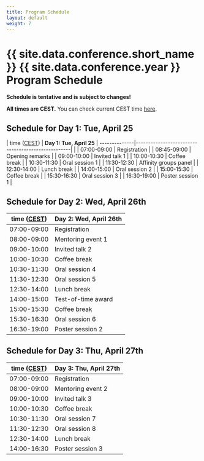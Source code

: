 ```yaml
---
title: Program Schedule
layout: default
weight: 7
---
```


# {{ site.data.conference.short_name }} {{ site.data.conference.year }} Program Schedule 

**Schedule is tentative and is subject to changes!**

**All times are CEST.**
You can check current CEST time [here](https://time.is/CEST).

## Schedule for Day 1: Tue, April 25

| time ([CEST](https://time.is/CEST))  | **Day 1: Tue, April 25** |
--------------|---------------------------------------------------|                                        |
| 07:00-09:00 |	Registration									  |
| 08:45-09:00 |	Opening remarks									  |
| 09:00-10:00 |	Invited talk 1									  |
| 10:00-10:30 |	Coffee break									  |
| 10:30-11:30 |	Oral session 1									  |
| 11:30-12:30 |	Affinity groups panel							  |
| 12:30-14:00 |	Lunch break										  |
| 14:00-15:00 |	Oral session 2									  |
| 15:00-15:30 |	Coffee break									  |
| 15:30-16:30 |	Oral session 3									  |
| 16:30-19:00 |	Poster session 1								  |


## Schedule for Day 2: Wed, April 26th


| time ([CEST](https://time.is/CEST)) |  **Day 2: Wed, April 26th** |
|-------------|-----------------------------------------------------|
| 07:00-09:00 |	Registration                                        |
| 08:00-09:00 |	Mentoring event 1                                   |
| 09:00-10:00 |	Invited talk 2                                      |
| 10:00-10:30 |	Coffee break                                        |
| 10:30-11:30 |	Oral session 4                                      |
| 11:30-12:30 |	Oral session 5                                      |
| 12:30-14:00 |	Lunch break                                         |
| 14:00-15:00 |	Test-of-time award                                 |
| 15:00-15:30 |	Coffee break                                        |
| 15:30-16:30 |	Oral session 6                                      |
| 16:30-19:00 |	Poster session 2                                    |


## Schedule for Day 3: Thu, April 27th

| time ([CEST](https://time.is/CEST)) | **Day 3: Thu, April 27th** |
|-------------|----------------------------------------------------|
| 07:00-09:00 |	Registration									   |
| 08:00-09:00 |	Mentoring event 2								   |
| 09:00-10:00 |	Invited talk 3									   |
| 10:00-10:30 |	Coffee break									   |
| 10:30-11:30 |	Oral session 7									   |
| 11:30-12:30 |	Oral session 8									   |
| 12:30-14:00 |	Lunch break										   |
| 14:00-16:30 |	Poster session 3								   |
